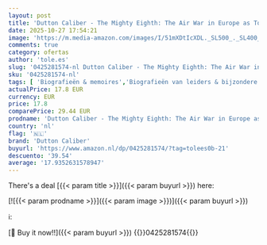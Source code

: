 ```yaml
---
layout: post
title: 'Dutton Caliber - The Mighty Eighth: The Air War in Europe as Told by the Men Who Fought It'
date: 2025-10-27 17:54:21
image: 'https://m.media-amazon.com/images/I/51mXDtIcXDL._SL500_._SL400_.jpg'
comments: true
category: ofertas
author: 'tole.es'
slug: '0425281574-nl Dutton Caliber - The Mighty Eighth: The Air War in Europe...'
sku: '0425281574-nl'
tags: [ 'Biografieën & memoires','Biografieën van leiders & bijzondere mensen','Boeken','Engelstalige boeken','Europese geschiedenis','Featured Categories','Geschiedenis','Historische biografieën','Krijgswetenschap','Politiek & overheid','Politiek, filosofie & sociale wetenschappen','Regio & landen','Sociale & culturele geschiedenis','dutton caliber','🇳🇱', ]
actualPrice: 17.8 EUR
currency: EUR
price: 17.8
comparePrice: 29.44 EUR
prodname: 'Dutton Caliber - The Mighty Eighth: The Air War in Europe as Told by the Men Who Fought It'
country: 'nl'
flag: '🇳🇱'
brand: 'Dutton Caliber'
buyurl: 'https://www.amazon.nl/dp/0425281574/?tag=tolees0b-21'
descuento: '39.54'
average: '17.9352631578947'
---
```


There's a deal [{{< param title >}}]({{< param buyurl >}})  here:

[![{{< param prodname >}}]({{< param image >}})]({{< param buyurl >}})

ℹ️:


[🛒 Buy it now!!]({{< param buyurl >}})
{{<world>}}0425281574{{</world>}}
